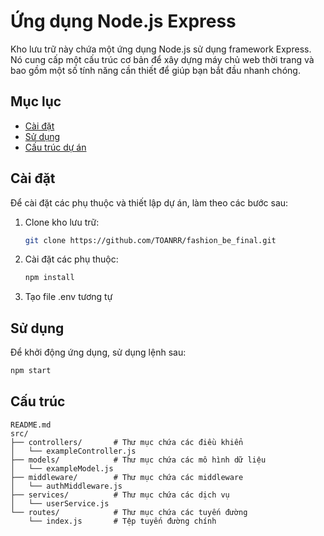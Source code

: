 # Ứng dụng Node.js Express

Kho lưu trữ này chứa một ứng dụng Node.js sử dụng framework Express. Nó cung cấp một cấu trúc cơ bản để xây dựng máy chủ web thời trang và bao gồm một số tính năng cần thiết để giúp bạn bắt đầu nhanh chóng. 

## Mục lục

- [Cài đặt](#cài-đặt)
- [Sử dụng](#sử-dụng)
- [Cấu trúc dự án](#cấu-trúc-dự-án)


## Cài đặt

Để cài đặt các phụ thuộc và thiết lập dự án, làm theo các bước sau:

1. Clone kho lưu trữ:
    ```sh
    git clone https://github.com/TOANRR/fashion_be_final.git
    ```

2. Cài đặt các phụ thuộc:
    ```sh
    npm install
    ```
3. Tạo file .env tương tự

## Sử dụng

Để khởi động ứng dụng, sử dụng lệnh sau:

```sh
npm start
```
## Cấu trúc
```
README.md
src/
├── controllers/       # Thư mục chứa các điều khiển
│   └── exampleController.js
├── models/            # Thư mục chứa các mô hình dữ liệu
│   └── exampleModel.js
├── middleware/        # Thư mục chứa các middleware
│   └── authMiddleware.js
├── services/          # Thư mục chứa các dịch vụ
│   └── userService.js
└── routes/            # Thư mục chứa các tuyến đường
    └── index.js       # Tệp tuyến đường chính
